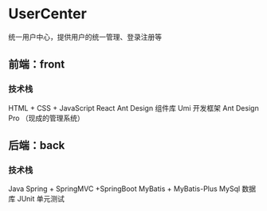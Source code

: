# UserCenter
统一用户中心，提供用户的统一管理、登录注册等

## 前端：front
### 技术栈
HTML + CSS + JavaScript
React
Ant Design 组件库
Umi 开发框架
Ant Design Pro （现成的管理系统）


## 后端：back
### 技术栈
Java
Spring + SpringMVC +SpringBoot
MyBatis + MyBatis-Plus
MySql 数据库
JUnit 单元测试

